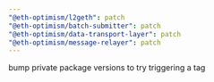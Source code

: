 ```yaml
---
"@eth-optimism/l2geth": patch
"@eth-optimism/batch-submitter": patch
"@eth-optimism/data-transport-layer": patch
"@eth-optimism/message-relayer": patch
---
```


bump private package versions to try triggering a tag

